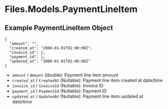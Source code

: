 # Files.Models.PaymentLineItem

## Example PaymentLineItem Object

```
{
  "amount": "",
  "created_at": "2000-01-01T01:00:00Z",
  "invoice_id": 1,
  "payment_id": 1,
  "updated_at": "2000-01-01T01:00:00Z"
}
```

* `amount` / `Amount`  (double): Payment line item amount
* `created_at` / `CreatedAt`  (Nullable<DateTime>): Payment line item created at date/time
* `invoice_id` / `InvoiceId`  (Nullable<Int64>): Invoice ID
* `payment_id` / `PaymentId`  (Nullable<Int64>): Payment ID
* `updated_at` / `UpdatedAt`  (Nullable<DateTime>): Payment line item updated at date/time
